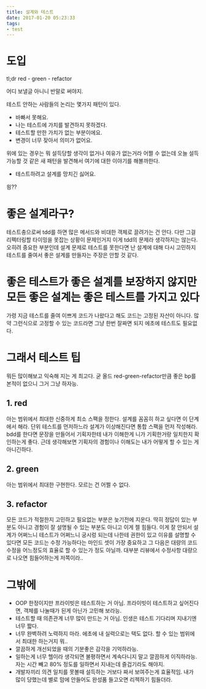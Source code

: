 ```yaml
---
title: 설계와 테스트
date: 2017-01-20 05:23:33
tags:
- test
---
```


# 도입

tl;dr red - green - refactor

어디 보낼글 아니니 반말로 써야지.

테스트 안하는 사람들의 논리는 몇가지 패턴이 있다.

- 바빠서 못해요.
- 나는 테스트에 가치를 발견하지 못하겠다.
- 테스트할 만한 가치가 없는 부분이에요.
- 변경이 너무 잦아서 의미가 없어요.

위에 있는 경우는 뭐 설득당할 생각이 없거나 여유가 없는거라 어쩔 수 없는데 오늘
설득 가능할 것 같은 새 패턴을 발견해서 여기에 대한 이야기를 해볼까한다.

- 테스트하려고 설계를 망치긴 싫어요.

읭??

# 좋은 설계라구?

테스트충으로써 tdd를 하면 많은 메서드와 비대한 객체로 끌려가는 건 안다. 다만
그걸 리펙터링할 타이밍을 못잡는 상황이 문제인거지 이게 tdd의 문제라 생각하지는
않는다. 오히려 중요한 부분인데 설계 문제로 테스트를 못한다면 난 설계에 대해
다시 고민하지 테스트를 줄여서 좋은 설계를 만들자는 주장은 안할 것 같다.

# 좋은 테스트가 좋은 설계를 보장하지 않지만 모든 좋은 설계는 좋은 테스트를 가지고 있다

가령 지금 테스트를 줄여 이쁘게 코드가 나왔다고 해도 코드는 고정된 자산이 아니다.
많약 그런식으로 고정할 수 있는 코드라면 그냥 한번 잘짜면 되지 에초에 테스트도
필요없다.

# 그래서 테스트 팁

뭐든 많이해보고 익숙해 지는 게 최고다. 굳 올드 red-green-refactor만큼 좋은 bp를
본적이 없으니 그거 그냥 하자능.

## 1. red

아는 범위에서 최대한 신중하게 최소 스팩을 정한다. 설계를 꼼꼼히 하고 싶다면 이
단계에서 해라. 단위 테스트를 먼저하느라 설계가 이상해진다면 통합 스팩을 먼저
작성해라. bdd를 한다면 문장을 만들어서 기획자한테 내가 이해한게 니가 기획한거랑
일치한지 확인하는게 좋다. 근데 생각해보면 기획자의 경험이나 이해도는 내가 어떻게
할 수 있는 게 아니긴하다.

## 2. green

아는 범위에서 최대한 구현한다. 모르는 건 어쩔 수 없다.

## 3. refactor

모든 코드가 적절한지 고민하고 필요없는 부분은 늦기전에 지운다. 딱히 정답이 있는
부분도 아니고 경험이 잘 설명될 수 있는 부분도 아니고 이게 젤 힘들다.
이게 잘 안되서 설계가 어쩌느니 테스트가 어쩌느니 궁시렁 되는데 나한테 권한이
있고 이유를 설명할 수 있다면 모든 코드는 수정 가능하다는 마인드 셋이 가장
중요하고 그 다음은 대량의 코드 수정을 어느정도의 효율로 할 수 있는가 정도
아닐까. 대부분 리뷰에서 수정사항 대량으로 나오면 힘들어하는게 저쪽이라..

# 그밖에

- OOP 한정이지만 프라이빗은 테스트하는 거 아님.
  프라이빗이 테스트하고 싶어진다면, 객체를 나눌때가 된게 아닌가 고민해 보라능.
- 테스트할 때 의존관계 너무 많이 만드는 거 아님. 인생은 테스트 기다리며 지내기엔
  너무 짧다.
- 너무 완벽하려 노력하지 마라. 에초에 내 실력으로는 택도 없다. 할 수 있는
  범위에서 최대한 하는거지 뭐..
- 깔끔하게 개선되었을 때의 기분좋은 감각을 기억하라능.
- 일하는게 너무 헬이라 생각되면 불평하면서 계속다니지 말고 깔끔하게 이직하라능.
  자는 시간 빼고 80% 정도를 일하면서 지내는데 즐겁기라도 해야지.
- 개발자끼리 의견 일치를 못볼때 설득하는 거보다 짜서 보여주는게 효율적임.
  내가 많이 당했는데 별로 맘에 안들어도 완성품 들고오면 리젝하기 힘들더라.
